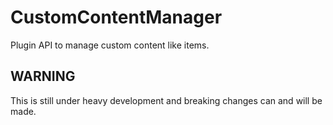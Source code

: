 # CustomContentManager

Plugin API to manage custom content like items.

## WARNING

This is still under heavy development and breaking changes can and will be made.